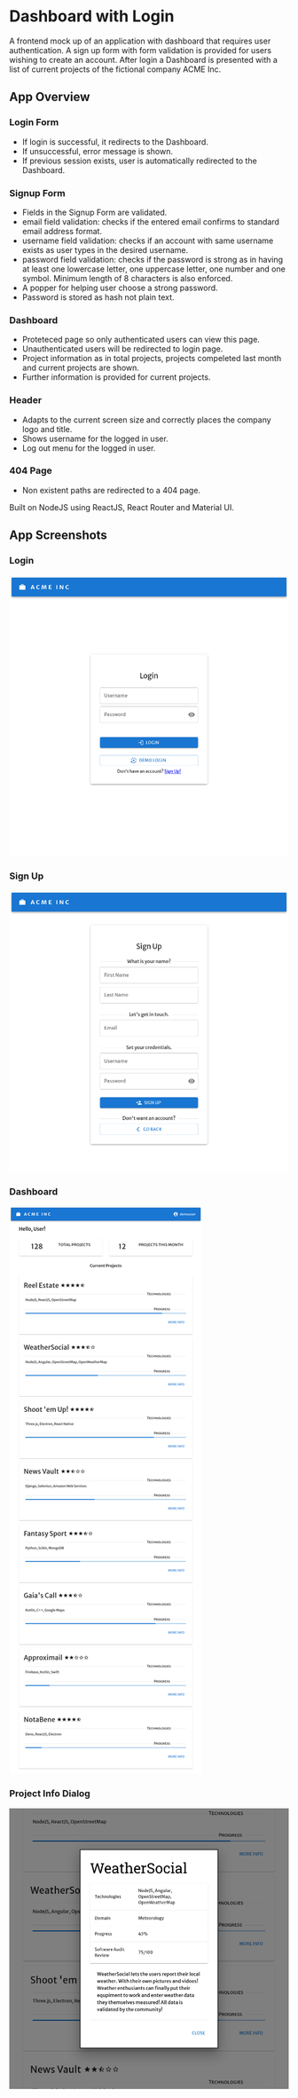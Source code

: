 # Dashboard with Login

A frontend mock up of an application with dashboard that requires user authentication. A sign up form with form validation is provided for users wishing to create an account. After login a Dashboard is presented with a list of current projects of the fictional company ACME Inc.

## App Overview

### Login Form

* If login is successful, it redirects to the Dashboard.
* If unsuccessful, error message is shown.
* If previous session exists, user is automatically redirected to the Dashboard.

### Signup Form

* Fields in the Signup Form are validated.
* email field validation: checks if the entered email confirms to standard email address format. 
* username field validation: checks if an account with same username exists as user types in the desired username.
* password field validation: checks if the password is strong as in having at least one lowercase letter, one uppercase letter, one number and one symbol. Minimum length of 8 characters is also enforced.
* A popper for helping user choose a strong password.
* Password is stored as hash not plain text.

### Dashboard

* Proteteced page so only authenticated users can view this page.
* Unauthenticated users will be redirected to login page.
* Project information as in total projects, projects compeleted last month and current projects are shown.
* Further information is provided for current projects.

### Header

* Adapts to the current screen size and correctly places the company logo and title.
* Shows username for the logged in user.
* Log out menu for the logged in user.

### 404 Page

* Non existent paths are redirected to a 404 page.

Built on NodeJS using ReactJS, React Router and Material UI.

## App Screenshots

### Login
![App Screenshot - Login](<screenshots/Login.png> "Login Page")

### Sign Up
![App Screenshot - Sign Up](<screenshots/SignUp.png> "Sign Up Page")

### Dashboard
![App Screenshot - Dashboard](<screenshots/Dashboard.png> "Dashboard Page")  

### Project Info Dialog
![App Screenshot - Project Info](<screenshots/ProjectInfo.png> "Project Information")  








